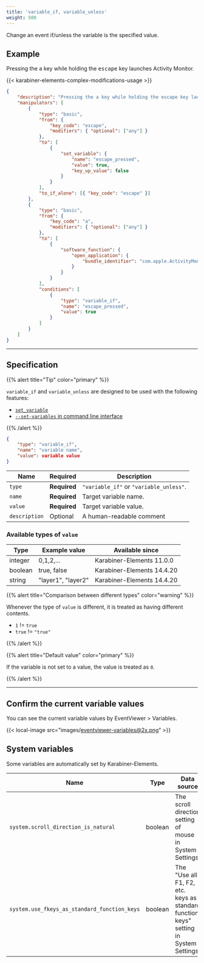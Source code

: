 ```yaml
---
title: 'variable_if, variable_unless'
weight: 500
---
```


Change an event if/unless the variable is the specified value.

## Example

Pressing the <kbd>a</kbd> key while holding the <kbd>escape</kbd> key launches Activity Monitor.

{{< karabiner-elements-complex-modifications-usage >}}

```json
{
    "description": "Pressing the a key while holding the escape key launches Activity Monitor",
    "manipulators": [
        {
            "type": "basic",
            "from": {
                "key_code": "escape",
                "modifiers": { "optional": ["any"] }
            },
            "to": [
                {
                    "set_variable": {
                        "name": "escape_pressed",
                        "value": true,
                        "key_up_value": false
                    }
                }
            ],
            "to_if_alone": [{ "key_code": "escape" }]
        },
        {
            "type": "basic",
            "from": {
                "key_code": "a",
                "modifiers": { "optional": ["any"] }
            },
            "to": [
                {
                    "software_function": {
                        "open_application": {
                            "bundle_identifier": "com.apple.ActivityMonitor"
                        }
                    }
                }
            ],
            "conditions": [
                {
                    "type": "variable_if",
                    "name": "escape_pressed",
                    "value": true
                }
            ]
        }
    ]
}
```

---

## Specification

{{% alert title="Tip" color="primary" %}}

`variable_if` and `variable_unless` are designed to be used with the following features:

-   [`set_variable`](../../to/set-variable/)
-   [`--set-variables` in command line interface](/docs/manual/misc/command-line-interface/)

{{% /alert %}}

```json
{
    "type": "variable_if",
    "name": "variable name",
    "value": variable value
}
```

| Name          | Required     | Description                             |
| ------------- | ------------ | --------------------------------------- |
| `type`        | **Required** | `"variable_if"` or `"variable_unless"`. |
| `name`        | **Required** | Target variable name.                   |
| `value`       | **Required** | Target variable value.                  |
| `description` | Optional     | A human-readable comment                |

### Available types of `value`

| Type    | Example value      | Available since            |
| ------- | ------------------ | -------------------------- |
| integer | 0,1,2,...          | Karabiner-Elements 11.0.0  |
| boolean | true, false        | Karabiner-Elements 14.4.20 |
| string  | "layer1", "layer2" | Karabiner-Elements 14.4.20 |

{{% alert title="Comparison between different types" color="warning" %}}

Whenever the type of `value` is different, it is treated as having different contents.

-   `1` != `true`
-   `true` != `"true"`

{{% /alert %}}

{{% alert title="Default value" color="primary" %}}

If the variable is not set to a value, the value is treated as `0`.

{{% /alert %}}

---

## Confirm the current variable values

You can see the current variable values by EventViewer > Variables.

{{< local-image src="images/eventviewer-variables@2x.png" >}}

## System variables

Some variables are automatically set by Karabiner-Elements.

| Name                                         | Type    | Data source                                                                          | Available since           |
| -------------------------------------------- | ------- | ------------------------------------------------------------------------------------ | ------------------------- |
| `system.scroll_direction_is_natural`         | boolean | The scroll direction setting of mouse in System Settings                             | Karabiner-Elements 15.2.3 |
| `system.use_fkeys_as_standard_function_keys` | boolean | The "Use all F1, F2, etc. keys as standard function keys" setting in System Settings | Karabiner-Elements 15.2.3 |
